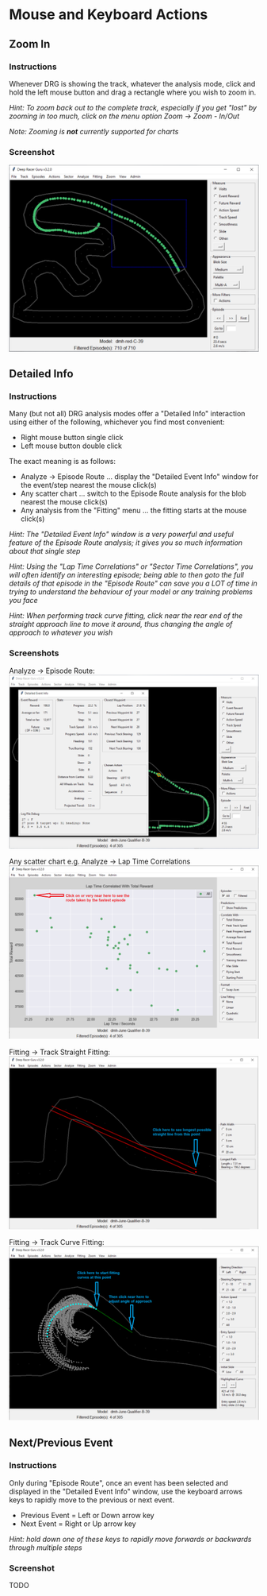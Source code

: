 # Mouse and Keyboard Actions

## Zoom In

### Instructions

Whenever DRG is showing the track, whatever the analysis mode, click and hold the left mouse button and drag a rectangle where you wish to zoom in.

_Hint: To zoom back out to the complete track, especially if you get "lost" by zooming in too much, click on the menu option Zoom -> Zoom - In/Out_

_Note: Zooming is **not** currently supported for charts_

### Screenshot

![](pictures/mouse_and_keyboard/zoom_in.png)

## Detailed Info

### Instructions

Many (but not all) DRG analysis modes offer a "Detailed Info" interaction using either of the following, whichever you find most convenient:
* Right mouse button single click
* Left mouse button double click

The exact meaning is as follows:
* Analyze -> Episode Route ... display the "Detailed Event Info" window for the event/step nearest the mouse click(s)
* Any scatter chart ... switch to the Episode Route analysis for the blob nearest the mouse click(s)
* Any analysis from the "Fitting" menu ... the fitting starts at the mouse click(s)

_Hint: The "Detailed Event Info" window is a very powerful and useful feature of the Episode Route analysis; it gives you so much information about that single step_

_Hint: Using the "Lap Time Correlations" or "Sector Time Correlations", you will often identify an interesting episode; being able to then goto the full details of that episode in the "Episode Route" can save you a LOT of time in trying to understand the behaviour of your model or any training problems you face_

_Hint: When performing track curve fitting, click near the rear end of the straight approach line to move it around, thus changing the angle of approach to whatever you wish_

### Screenshots

Analyze -> Episode Route:
![](pictures/mouse_and_keyboard/detailed_event_info.png)

Any scatter chart e.g. Analyze -> Lap Time Correlations
![](pictures/mouse_and_keyboard/scatter_detailed_info.png)

Fitting -> Track Straight Fitting:
![](pictures/mouse_and_keyboard/straight_fitting.png)

Fitting -> Track Curve Fitting:
![](pictures/mouse_and_keyboard/curve_fitting.png)



## Next/Previous Event

### Instructions

Only during "Episode Route", once an event has been selected and displayed in the "Detailed Event Info" window, use the keyboard arrows keys to rapidly move to the previous or next event.

* Previous Event = Left or Down arrow key 
* Next Event = Right or Up arrow key

_Hint: hold down one of these keys to rapidly move forwards or backwards through multiple steps_

### Screenshot

TODO

